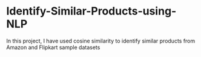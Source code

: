 # Identify-Similar-Products-using-NLP
In this project, I have used cosine similarity to identify similar products from Amazon and Flipkart sample datasets
